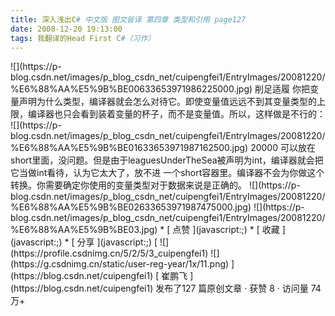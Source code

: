 ```yaml
---
title: 深入浅出C# 中文版 图文皆译 第四章 类型和引用 page127
date: 2008-12-20 19:13:00
tags: 我翻译的Head First C#（习作）
---
```

<?xml:namespace prefix = o ns = "urn:schemas-microsoft-com:office:office" />

![](https://p-blog.csdn.net/images/p_blog_csdn_net/cuipengfei1/EntryImages/20081220/%E6%88%AA%E5%9B%BE00633653971986225000.jpg)

削足适履

你把变量声明为什么类型，编译器就会怎么对待它。即使变量值远远不到其变量类型的上限，编译器也只会看到装着变量的杯子，而不是变量值。所以，这样做是不行的：

![](https://p-blog.csdn.net/images/p_blog_csdn_net/cuipengfei1/EntryImages/20081220/%E6%88%AA%E5%9B%BE01633653971987162500.jpg)

20000  可以放在short里面，没问题。但是由于leaguesUnderTheSea被声明为int，编译器就会把它当做int看待，认为它太大了，放不进
一个short容器里。编译器不会为你做这个转换。你需要确定你使用的变量类型对于数据来说是正确的。

![](https://p-blog.csdn.net/images/p_blog_csdn_net/cuipengfei1/EntryImages/20081220/%E6%88%AA%E5%9B%BE02633653971987475000.jpg)

![](https://p-blog.csdn.net/images/p_blog_csdn_net/cuipengfei1/EntryImages/20081220/%E6%88%AA%E5%9B%BE03.jpg)

  * [ 点赞  ](javascript:;)
  * [ 收藏  ](javascript:;)
  * [ 分享 ](javascript:;)

[ ![](https://profile.csdnimg.cn/5/2/5/3_cuipengfei1)
![](https://g.csdnimg.cn/static/user-reg-year/1x/11.png)
](https://blog.csdn.net/cuipengfei1)

[ 崔鹏飞 ](https://blog.csdn.net/cuipengfei1)

发布了127 篇原创文章  ·  获赞 8  ·  访问量 74万+

